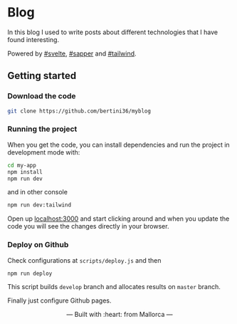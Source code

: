 # Blog

In this blog I used to write posts about different technologies that I have 
found interesting.

Powered by [#svelte](https://github.com/sveltejs/svelte),
 [#sapper](https://github.com/sveltejs/sapper) and 
 [#tailwind](https://github.com/tailwindcss/tailwindcss).

## Getting started

### Download the code

```bash
git clone https://github.com/bertini36/myblog
```

### Running the project

When you get the code, you can install dependencies and run the project in development mode with:

```bash
cd my-app
npm install
npm run dev
```

and in other console

```bash
npm run dev:tailwind
```

Open up [localhost:3000](http://localhost:3000) and start clicking around
and when you update the code you will see the changes directly in your browser.

### Deploy on Github
Check configurations at `scripts/deploy.js` and then
```bash
npm run deploy
```
This script builds `develop` branch and allocates results on `master` branch. 

Finally just configure Github pages.

<p align="center">&mdash; Built with :heart: from Mallorca &mdash;</p>